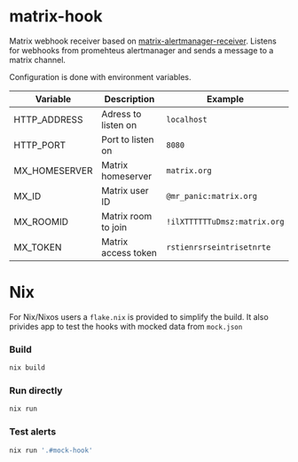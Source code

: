 # matrix-hook

Matrix webhook receiver based on
[matrix-alertmanager-receiver](https://git.sr.ht/~fnux/matrix-alertmanager-receiver).
Listens for webhooks from promehteus alertmanager and sends a message to a
matrix channel.

Configuration is done with environment variables.



| Variable      | Description         | Example                      |
|---------------|---------------------|------------------------------|
| HTTP_ADDRESS  | Adress to listen on | `localhost`                  |
| HTTP_PORT     | Port to listen on   | `8080`                       |
| MX_HOMESERVER | Matrix homeserver   | `matrix.org`                 |
| MX_ID         | Matrix user ID      | `@mr_panic:matrix.org`       |
| MX_ROOMID     | Matrix room to join | `!ilXTTTTTTuDmsz:matrix.org` |
| MX_TOKEN      | Matrix access token | `rstienrsrseintrisetnrte`    |


# Nix

For Nix/Nixos users a `flake.nix` is provided to simplify the build. It also
privides app to test the hooks with mocked data from `mock.json`

### Build

```sh
nix build
```

### Run directly

```sh
nix run
```

### Test alerts

```sh
nix run '.#mock-hook'
```
